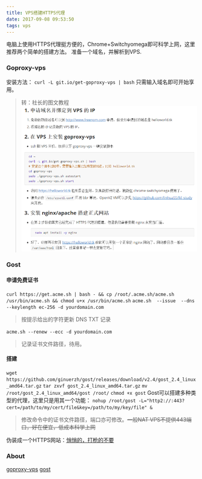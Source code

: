 ```yaml
---
title: VPS搭建HTTPS代理
date: 2017-09-08 09:53:50
tags: vps
---
```

电脑上使用HTTPS代理挺方便的，Chrome+Switchyomega即可科学上网，这里推荐两个简单的搭建方法。
准备一个域名，并解析到VPS.
<!--more-->
### Goproxy-vps
安装方法：
`curl -L git.io/get-goproxy-vps | bash`
只需输入域名即可开始享用。
> 转：社长的图文教程 ![goproxy.jpg](/images/goproxy.jpg)

### Gost
#### 申请免费证书
`curl https://get.acme.sh | bash - && cp /root/.acme.sh/acme.sh /usr/bin/acme.sh && chmod u+x /usr/bin/acme.sh`
`acme.sh  --issue  --dns --keylength ec-256 -d yourdomain.com`
> 按提示给出的字符更新 DNS TXT 记录

`acme.sh --renew --ecc -d yourdomain.com`
> 记录证书文件路径，待用。

#### 搭建
`wget https://github.com/ginuerzh/gost/releases/download/v2.4/gost_2.4_linux_amd64.tar.gz`
`tar zxvf gost_2.4_linux_amd64.tar.gz`
`mv /root/gost_2.4_linux_amd64/gost /root/`
`chmod +x gost`
Gost可以搭建多种类型的代理，这里只是用其一个功能：
`nohup /root/gost -L="http2://:443?cert=/path/to/my/cert/file&key=/path/to/my/key/file" &`
> 修改命令中的证书文件路径，端口亦可修改。~~一般NAT VPS不提供443端口，好在便宜，低成本科学上网~~

伪装成一个HTTPS网站：[悄悄的，打枪的不要](https://9ot.top/)

### About
[goproxy-vps](https://github.com/phuslu/goproxy/issues/1470)
[gost](https://github.com/ginuerzh/gost#gost---go-simple-tunnel)
